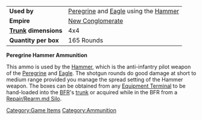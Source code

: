 |                                             |                                                                                                                |
| ------------------------------------------- | -------------------------------------------------------------------------------------------------------------- |
| **Used by**                                 | [Peregrine](Peregrine.md) and [Eagle](Eagle.md) using the [Hammer](Hammer.md) |
| **Empire**                                  | [New Conglomerate](New_Conglomerate.md)                                                             |
| **[Trunk](Trunk.md) dimensions** | 4x4                                                                                                            |
| **Quantity per box**                        | 165 Rounds                                                                                                     |

**Peregrine Hammer Ammunition**

This ammo is used by the [Hammer](Hammer.md), which is the
anti-infantry pilot weapon of the [Peregrine](Peregrine.md) and
[Eagle](Eagle.md). The shotgun rounds do good damage at short to
medium range provided you manage the spread setting of the Hammer
weapon. The boxes can be obtained from any [Equipment
Terminal](Equipment_Terminal.md) to be hand-loaded into the
[BFR](BFR.md)'s [trunk](trunk.md) or acquired while in
the BFR from a [Repair/Rearm.md Silo](Repair/Rearm_Silo.md).

[Category:Game Items](Category:Game_Items.md)
[Category:Ammunition](Category:Ammunition.md)
